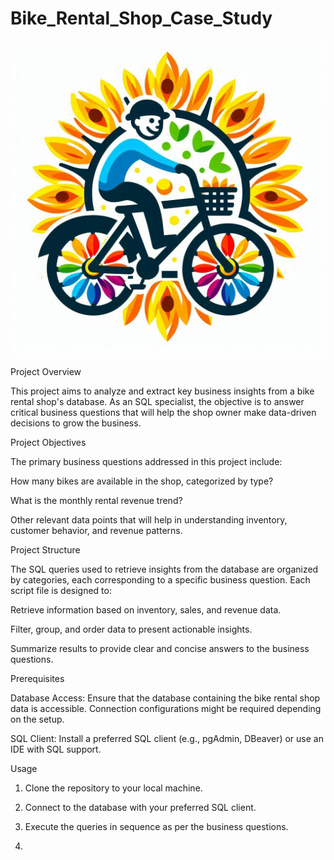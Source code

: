 # Bike_Rental_Shop_Case_Study

![image alt](https://github.com/Coderbiswajit24/Bike_Rental_Shop_Case_Study/blob/388aa87935e0249a466cbe122e3595bde97846f8/logo%20of%20bike%20rental%20shop.png)

Project Overview

This project aims to analyze and extract key business insights from a bike rental shop's database. As an SQL specialist, the objective is to answer critical business questions that will help the shop owner make data-driven decisions to grow the business.

Project Objectives

The primary business questions addressed in this project include:

How many bikes are available in the shop, categorized by type?

What is the monthly rental revenue trend?

Other relevant data points that will help in understanding inventory, customer behavior, and revenue patterns.


Project Structure

The SQL queries used to retrieve insights from the database are organized by categories, each corresponding to a specific business question. Each script file is designed to:

Retrieve information based on inventory, sales, and revenue data.

Filter, group, and order data to present actionable insights.

Summarize results to provide clear and concise answers to the business questions.


Prerequisites

Database Access: Ensure that the database containing the bike rental shop data is accessible. Connection configurations might be required depending on the setup.

SQL Client: Install a preferred SQL client (e.g., pgAdmin, DBeaver) or use an IDE with SQL support.


Usage

1. Clone the repository to your local machine.


2. Connect to the database with your preferred SQL client.


3. Execute the queries in sequence as per the business questions.
4.
